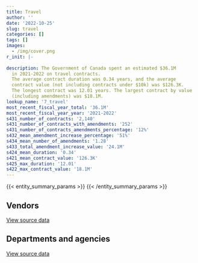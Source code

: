 ```yaml
---
title: Travel
author: ''
date: '2022-10-25'
slug: travel
categories: []
tags: []
images:
  - /img/cover.png
r_init: |-
  
description: The Government of Canada spent an estimated $36.1M
  in 2021-2022 on travel contracts.
  The average contract duration was 0.34 years, and the average
  contract value (not including contracts under $10k) was $126.3K.
  The longest contract was 12.01 years. The largest contract by value
  (including amendments) was $18.1M.
lookup_name: '7_travel'
most_recent_fiscal_year_total: '36.1M'
most_recent_fiscal_year_year: '2021-2022'
s431_number_of_contracts: '2,140'
s431_number_of_contracts_with_amendments: '252'
s431_number_of_contracts_amendments_percentage: '12%'
s432_mean_amendment_increase_percentage: '51%'
s434_mean_number_of_amendments: '1.28'
s433_total_amendment_increase_value: '24.1M'
s424_mean_duration: '0.34'
s421_mean_contract_value: '126.3K'
s425_max_duration: '12.01'
s422_max_contract_value: '18.1M'
---
```


<script src="/rmarkdown-libs/htmlwidgets/htmlwidgets.js"></script>
<link href="/rmarkdown-libs/datatables-css/datatables-crosstalk.css" rel="stylesheet" />
<script src="/rmarkdown-libs/datatables-binding/datatables.js"></script>
<script src="/rmarkdown-libs/jquery/jquery-3.6.0.min.js"></script>
<link href="/rmarkdown-libs/dt-core-bootstrap/css/dataTables.bootstrap.min.css" rel="stylesheet" />
<link href="/rmarkdown-libs/dt-core-bootstrap/css/dataTables.bootstrap.extra.css" rel="stylesheet" />
<script src="/rmarkdown-libs/dt-core-bootstrap/js/jquery.dataTables.min.js"></script>
<script src="/rmarkdown-libs/dt-core-bootstrap/js/dataTables.bootstrap.min.js"></script>
<link href="/rmarkdown-libs/crosstalk/css/crosstalk.min.css" rel="stylesheet" />
<script src="/rmarkdown-libs/crosstalk/js/crosstalk.min.js"></script>
<script src="/rmarkdown-libs/htmlwidgets/htmlwidgets.js"></script>
<link href="/rmarkdown-libs/datatables-css/datatables-crosstalk.css" rel="stylesheet" />
<script src="/rmarkdown-libs/datatables-binding/datatables.js"></script>
<script src="/rmarkdown-libs/jquery/jquery-3.6.0.min.js"></script>
<link href="/rmarkdown-libs/dt-core-bootstrap/css/dataTables.bootstrap.min.css" rel="stylesheet" />
<link href="/rmarkdown-libs/dt-core-bootstrap/css/dataTables.bootstrap.extra.css" rel="stylesheet" />
<script src="/rmarkdown-libs/dt-core-bootstrap/js/jquery.dataTables.min.js"></script>
<script src="/rmarkdown-libs/dt-core-bootstrap/js/dataTables.bootstrap.min.js"></script>
<link href="/rmarkdown-libs/crosstalk/css/crosstalk.min.css" rel="stylesheet" />
<script src="/rmarkdown-libs/crosstalk/js/crosstalk.min.js"></script>

{{< entity_summary_params >}}
{{< /entity_summary_params >}}

## Vendors

<div id="htmlwidget-1" style="width:100%;height:auto;" class="datatables html-widget"></div>
<script type="application/json" data-for="htmlwidget-1">{"x":{"style":"bootstrap","filter":"none","vertical":false,"data":[["<a href=\"/vendors/air_charter_service/\">Air Charter Service<\/a>","<a href=\"/vendors/air_india/\">Air India<\/a>","<a href=\"/vendors/air_inuit/\">Air Inuit<\/a>","<a href=\"/vendors/air_tindi/\">Air Tindi<\/a>","<a href=\"/vendors/amdocs/\">Amdocs<\/a>","<a href=\"/vendors/amex_bank_of_canada/\">Amex Bank of Canada<\/a>","<a href=\"/vendors/aon_reed_stenhouse/\">Aon Reed Stenhouse<\/a>","<a href=\"/vendors/atco/\">ATCO<\/a>","<a href=\"/vendors/beaver_air_charter_consultants/\">Beaver Air Charter Consultants<\/a>","<a href=\"/vendors/boehm_hotel/\">Boehm Hotel<\/a>","<a href=\"/vendors/bollore_logistics/\">Bollore Logistics<\/a>","<a href=\"/vendors/boyd_moving_storage/\">Boyd Moving Storage<\/a>","<a href=\"/vendors/brookfield_asset_management/\">Brookfield Asset Management<\/a>","<a href=\"/vendors/canadian_corps_of_commissionaires/\">Canadian Corps of Commissionaires<\/a>","<a href=\"/vendors/canadian_helicopters/\">Canadian Helicopters<\/a>","<a href=\"/vendors/canadian_north/\">Canadian North<\/a>","<a href=\"/vendors/canadian_red_cross/\">Canadian Red Cross<\/a>","<a href=\"/vendors/carleton_university/\">Carleton University<\/a>","<a href=\"/vendors/casselman_woodcraft/\">Casselman Woodcraft<\/a>","<a href=\"/vendors/chrono_aviation/\">Chrono Aviation<\/a>","<a href=\"/vendors/custom_helicopters/\">Custom Helicopters<\/a>","<a href=\"/vendors/delco_automation/\">Delco Automation<\/a>","<a href=\"/vendors/dillon_consulting/\">Dillon Consulting<\/a>","<a href=\"/vendors/donna_cona/\">Donna Cona<\/a>","<a href=\"/vendors/dsv/\">Dsv<\/a>","<a href=\"/vendors/ethiopian_airlines_group/\">Ethiopian Airlines Group<\/a>","<a href=\"/vendors/exit_certified/\">Exit Certified<\/a>","<a href=\"/vendors/first_air/\">First Air<\/a>","<a href=\"/vendors/gartner/\">Gartner<\/a>","<a href=\"/vendors/general_dynamics/\">General Dynamics<\/a>","<a href=\"/vendors/global_knowledge/\">Global Knowledge<\/a>","<a href=\"/vendors/great_slave_helicopters/\">Great Slave Helicopters<\/a>","<a href=\"/vendors/halpenny_insurance_brokers/\">Halpenny Insurance Brokers<\/a>","<a href=\"/vendors/hemmera_envirochem/\">Hemmera Envirochem<\/a>","<a href=\"/vendors/human_logistics/\">Human Logistics<\/a>","<a href=\"/vendors/ihs_global/\">IHS Global<\/a>","<a href=\"/vendors/info_tech_research_group/\">Info Tech Research Group<\/a>","<a href=\"/vendors/john_howard_society/\">John Howard Society<\/a>","<a href=\"/vendors/kenn_borek_air/\">Kenn Borek Air<\/a>","<a href=\"/vendors/kpmg/\">KPMG<\/a>","<a href=\"/vendors/language_research_development_group/\">Language Research Development Group<\/a>","<a href=\"/vendors/lansdowne_technologies/\">Lansdowne Technologies<\/a>","<a href=\"/vendors/les_autobus_e_menard_et_fils/\">Les Autobus E Menard et Fils<\/a>","<a href=\"/vendors/millennium_limousine_service/\">Millennium Limousine Service<\/a>","<a href=\"/vendors/momentum_solutions/\">Momentum Solutions<\/a>","<a href=\"/vendors/nolinor_aviation/\">Nolinor Aviation<\/a>","<a href=\"/vendors/ontario_dental_association/\">Ontario Dental Association<\/a>","<a href=\"/vendors/ottawa_business_interiors/\">Ottawa Business Interiors<\/a>","<a href=\"/vendors/ottawa_marriott_hotels_innvest_hotels_gp/\">Ottawa Marriott Hotels Innvest Hotels Gp<\/a>","<a href=\"/vendors/pal_aerospace/\">PAL Aerospace<\/a>","<a href=\"/vendors/philippine_airlines/\">Philippine Airlines<\/a>","<a href=\"/vendors/pricewaterhouse_coopers/\">Pricewaterhouse Coopers<\/a>","<a href=\"/vendors/prosci_canada/\">Prosci Canada<\/a>","<a href=\"/vendors/qatar_airways/\">Qatar Airways<\/a>","<a href=\"/vendors/raymond_chabot_grant_thornton/\">Raymond Chabot Grant Thornton<\/a>","<a href=\"/vendors/republic_architecture/\">Republic Architecture<\/a>","<a href=\"/vendors/robert_allan/\">Robert Allan<\/a>","<a href=\"/vendors/samson_associes/\">Samson Associes<\/a>","<a href=\"/vendors/sas_air/\">Sas Air<\/a>","<a href=\"/vendors/sign_language_interpreting/\">Sign Language Interpreting<\/a>","<a href=\"/vendors/simplex_grinnell/\">Simplex Grinnell<\/a>","<a href=\"/vendors/stantec/\">Stantec<\/a>","<a href=\"/vendors/tetra_tech/\">Tetra Tech<\/a>","<a href=\"/vendors/totem_offisource/\">Totem Offisource<\/a>","<a href=\"/vendors/transwest_air/\">Transwest Air<\/a>","<a href=\"/vendors/west_wind_aviation/\">West Wind Aviation<\/a>","<a href=\"/vendors/westjet/\">Westjet<\/a>","<a href=\"/vendors/wood_canada/\">Wood Canada<\/a>","<a href=\"/vendors/wsp/\">WSP<\/a>","<a href=\"/vendors/yellowhead_helicopters/\">Yellowhead Helicopters<\/a>"],[25408.33,null,2151258.69,46560.05,null,null,47139.98,12873,4741672.44,null,1039526.17,2229999.99,50750,null,59498.23,434568.46,null,22604.08,11300,153704.45,null,null,29104.61,76312.32,1003633.51,null,null,165560.46,34021.1,null,null,158334.75,null,null,null,85247.65,61224.19,37333.7,10871.77,20119.03,null,51126.29,null,null,null,817228.73,17424,null,2195890.23,null,null,0,null,null,52731.92,null,null,85803.02,null,10017.79,282500,104146.36,null,null,4929726.57,1957835.95,null,829848.58,79270.07,null],[null,null,3020231.58,null,null,37375.24,80433.79,null,6996858.56,null,null,205612,null,null,null,453504.12,192255.95,256179.52,45200,91475.41,null,null,170904.26,129626.4,35000,2373500,null,74687.86,null,null,null,96189.04,null,216053.42,1812614.37,56964.55,null,37435.99,null,232060.47,null,null,888860.3,372328.65,4249820,365918.04,null,37481.83,3671741.74,null,null,null,2898.59,null,22559.25,null,null,86038.1,null,24716.7,null,null,null,96529.08,6138202.14,1550681.88,null,632562.18,null,null],[null,4265666.95,3130778.74,99975.25,1475402.6,89749.76,109625.27,null,3021835.96,4329721.76,null,null,null,null,null,175966.16,null,null,45200,371138.5,99634,15191.88,null,null,null,2791017.9,null,null,null,null,null,95914.36,null,1433809.09,null,null,null,37333.7,100169.23,null,null,null,601949.7,894078.67,null,878221,null,null,36296.88,null,2646220,null,31744.63,6152461.5,null,null,10285.72,null,null,null,null,null,null,null,8161003.96,15750,8000000,73350.1,null,null],[null,null,257324.28,127513.26,1475402.6,null,null,17102.06,2069347.48,2170792,null,null,null,64576.64,179183.19,null,null,null,null,509636.47,54427.5,5769.07,null,null,null,null,28529.41,79225.42,null,94664,14334.05,69956.2,3289.64,1433809.09,null,null,null,70649.67,45631.04,null,6437.99,null,472650.07,894078.67,null,2166071.88,null,null,null,565229.9,null,null,null,null,null,5951.54,27514.29,null,89419.74,null,12222.08,null,108964.06,10607.66,7100814.29,null,null,null,null,10468.5]],"container":"<table class=\"table table-striped table-hover row-border order-column display\">\n  <thead>\n    <tr>\n      <th>Vendor<\/th>\n      <th>2018-2019<\/th>\n      <th>2019-2020<\/th>\n      <th>2020-2021<\/th>\n      <th>2021-2022<\/th>\n    <\/tr>\n  <\/thead>\n<\/table>","options":{"order":[[4,"desc"]],"pageLength":10,"autoWidth":true,"columnDefs":[{"targets":1,"render":"function(data, type, row, meta) {\n    return type !== 'display' ? data : DTWidget.formatCurrency(data, \"$\", 2, 3, \",\", \".\", true, null);\n  }"},{"targets":2,"render":"function(data, type, row, meta) {\n    return type !== 'display' ? data : DTWidget.formatCurrency(data, \"$\", 2, 3, \",\", \".\", true, null);\n  }"},{"targets":3,"render":"function(data, type, row, meta) {\n    return type !== 'display' ? data : DTWidget.formatCurrency(data, \"$\", 2, 3, \",\", \".\", true, null);\n  }"},{"targets":4,"render":"function(data, type, row, meta) {\n    return type !== 'display' ? data : DTWidget.formatCurrency(data, \"$\", 2, 3, \",\", \".\", true, null);\n  }"},{"width":"16%","targets":[1,2,3,4]},{"className":"dt-right","targets":[1,2,3,4]}],"orderClasses":false}},"evals":["options.columnDefs.0.render","options.columnDefs.1.render","options.columnDefs.2.render","options.columnDefs.3.render"],"jsHooks":[]}</script>
<p class="text-right">
<a href="https://github.com/GoC-Spending/contracts-data/tree/main/data/out/categories/7_travel/summary_by_fiscal_year_by_vendor.csv" class="source-data-link btn btn-link">View source data</a>
</p>

## Departments and agencies

<div id="htmlwidget-2" style="width:100%;height:auto;" class="datatables html-widget"></div>
<script type="application/json" data-for="htmlwidget-2">{"x":{"style":"bootstrap","filter":"none","vertical":false,"data":[["<a href=\"/departments/aandc-aadnc/\">Crown-Indigenous Relations and Northern Affairs Canada<\/a>","<a href=\"/departments/cannor/\">Canadian Northern Economic Development Agency<\/a>","<a href=\"/departments/cbsa-asfc/\">Canada Border Services Agency<\/a>","<a href=\"/departments/cer-rec/\">Canada Energy Regulator<\/a>","<a href=\"/departments/cfia-acia/\">Canadian Food Inspection Agency<\/a>","<a href=\"/departments/cic/\">Immigration, Refugees and Citizenship Canada<\/a>","<a href=\"/departments/cics-scic/\">Canadian Intergovernmental Conference Secretariat<\/a>","<a href=\"/departments/cihr-irsc/\">Canadian Institutes of Health Research<\/a>","<a href=\"/departments/cnsc-ccsn/\">Canadian Nuclear Safety Commission<\/a>","<a href=\"/departments/csc-scc/\">Correctional Service of Canada<\/a>","<a href=\"/departments/dfatd-maecd/\">Global Affairs Canada<\/a>","<a href=\"/departments/dfo-mpo/\">Fisheries and Oceans Canada<\/a>","<a href=\"/departments/dnd-mdn/\">National Defence<\/a>","<a href=\"/departments/ec/\">Environment and Climate Change Canada<\/a>","<a href=\"/departments/esdc-edsc/\">Employment and Social Development Canada<\/a>","<a href=\"/departments/fcac-acfc/\">Financial Consumer Agency of Canada<\/a>","<a href=\"/departments/fin/\">Department of Finance Canada<\/a>","<a href=\"/departments/hc-sc/\">Health Canada<\/a>","<a href=\"/departments/iaac-aeic/\">Impact Assessment Agency of Canada<\/a>","<a href=\"/departments/ic/\">Innovation, Science and Economic Development Canada<\/a>","<a href=\"/departments/infc/\">Infrastructure Canada<\/a>","<a href=\"/departments/isc-sac/\">Indigenous Services Canada<\/a>","<a href=\"/departments/jus/\">Department of Justice Canada<\/a>","<a href=\"/departments/nrc-cnrc/\">National Research Council Canada<\/a>","<a href=\"/departments/nrcan-rncan/\">Natural Resources Canada<\/a>","<a href=\"/departments/nserc-crsng/\">Natural Sciences and Engineering Research Council of Canada<\/a>","<a href=\"/departments/osfi-bsif/\">Office of the Superintendent of Financial Institutions Canada<\/a>","<a href=\"/departments/osgg-bsgg/\">Office of the Secretary to the Governor General<\/a>","<a href=\"/departments/pbc-clcc/\">Parole Board of Canada<\/a>","<a href=\"/departments/pc/\">Parks Canada<\/a>","<a href=\"/departments/pch/\">Canadian Heritage<\/a>","<a href=\"/departments/pco-bcp/\">Privy Council Office<\/a>","<a href=\"/departments/phac-aspc/\">Public Health Agency of Canada<\/a>","<a href=\"/departments/ppsc-sppc/\">Public Prosecution Service of Canada<\/a>","<a href=\"/departments/ps-sp/\">Public Safety Canada<\/a>","<a href=\"/departments/pwgsc-tpsgc/\">Public Services and Procurement Canada<\/a>","<a href=\"/departments/rcmp-grc/\">Royal Canadian Mounted Police<\/a>","<a href=\"/departments/sirc-csars/\">Security Intelligence Review Committee<\/a>","<a href=\"/departments/ssc-spc/\">Shared Services Canada<\/a>","<a href=\"/departments/sshrc-crsh/\">Social Sciences and Humanities Research Council of Canada<\/a>","<a href=\"/departments/statcan/\">Statistics Canada<\/a>","<a href=\"/departments/tbs-sct/\">Treasury Board of Canada Secretariat<\/a>","<a href=\"/departments/tc/\">Transport Canada<\/a>","<a href=\"/departments/wage/\">Department for Women and Gender Equality<\/a>","<a href=\"/departments/wd-deo/\">Western Economic Diversification Canada<\/a>"],[661187.5,181812.49,22948.64,84245.87,21992.01,3648.48,null,3252745.62,80212.44,6629666.13,25923787.77,7056925.96,328193.12,490639.36,74066.65,null,40476.19,5414637.23,null,400257.93,15886.92,2101381.84,85803.02,null,405540.03,415404.19,null,247312.99,1498.28,419291.43,143987.82,16631.68,null,329003.37,null,208424.12,1373875.65,null,101149.26,57356.73,null,21005.76,null,null,0],[704913.42,74687.86,2336742.42,null,null,19932.77,44851.86,4134088.54,138482.55,3928987.01,14775863.28,8399029.16,729.93,237312.06,null,null,77176.4,4648364.77,44749.89,355220.62,19391.3,3307460.03,86038.1,33900,13335,236518.98,37375.24,121096.5,80585.17,175339.8,17501.92,33141.43,41937.8,117960.44,17516.67,649948.43,491067.86,23000,null,212403.14,null,10531.65,null,19685.66,null],[493997.82,null,667765.58,null,null,337339.17,null,981243.93,14668.27,4067049.77,32102260.38,5350357.11,null,19882.31,null,5255.89,110277.56,null,null,202481.69,10608.7,14188360.21,12308.24,null,null,263858.16,89749.76,30167.14,24958.46,440845.01,336766.89,null,null,null,null,1627525.89,171753.08,null,null,27574.06,null,null,69465.61,3295.71,null],[449038.51,null,1611561.76,null,33205.06,469012.53,null,null,null,1474844.18,5286694.84,7528053.48,null,57096.06,null,6638.06,9759.68,12222.08,null,183490.45,null,13288412.27,22130.58,30577.8,108964.06,171236.27,18348.33,5274.18,36832.67,48666.33,102437.66,64043.28,null,null,null,1625662.48,3109569.57,null,94664,9745.35,217987.8,null,null,null,null]],"container":"<table class=\"table table-striped table-hover row-border order-column display\">\n  <thead>\n    <tr>\n      <th>Department<\/th>\n      <th>2018-2019<\/th>\n      <th>2019-2020<\/th>\n      <th>2020-2021<\/th>\n      <th>2021-2022<\/th>\n    <\/tr>\n  <\/thead>\n<\/table>","options":{"order":[[4,"desc"]],"pageLength":10,"autoWidth":true,"columnDefs":[{"targets":1,"render":"function(data, type, row, meta) {\n    return type !== 'display' ? data : DTWidget.formatCurrency(data, \"$\", 2, 3, \",\", \".\", true, null);\n  }"},{"targets":2,"render":"function(data, type, row, meta) {\n    return type !== 'display' ? data : DTWidget.formatCurrency(data, \"$\", 2, 3, \",\", \".\", true, null);\n  }"},{"targets":3,"render":"function(data, type, row, meta) {\n    return type !== 'display' ? data : DTWidget.formatCurrency(data, \"$\", 2, 3, \",\", \".\", true, null);\n  }"},{"targets":4,"render":"function(data, type, row, meta) {\n    return type !== 'display' ? data : DTWidget.formatCurrency(data, \"$\", 2, 3, \",\", \".\", true, null);\n  }"},{"width":"16%","targets":[1,2,3,4]},{"className":"dt-right","targets":[1,2,3,4]}],"orderClasses":false}},"evals":["options.columnDefs.0.render","options.columnDefs.1.render","options.columnDefs.2.render","options.columnDefs.3.render"],"jsHooks":[]}</script>
<p class="text-right">
<a href="https://github.com/GoC-Spending/contracts-data/tree/main/data/out/categories/7_travel/summary_by_fiscal_year_by_category.csv" class="source-data-link btn btn-link">View source data</a>
</p>

